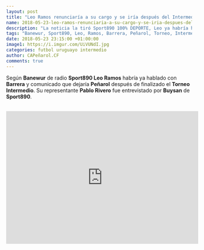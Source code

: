 ```yaml
---
layout: post
title: "Leo Ramos renunciaría a su cargo y se iría después del Intermedio"
name: 2018-05-23-leo-ramos-renunciaria-a-su-cargo-y-se-iria-despues-del-intermedio.markdown
description: "La noticia la tiró Sport890 100% DEPORTE, Leo ya habría hablado con Barrera que se iría de Peñarol, habla su representante sobre posibilidad de arabia"
tags: "Banewur, Sport890, Leo, Ramos, Barrera, Peñarol, Torneo, Intermedio, Pablo, Rivero, Buysan"
date: 2018-05-23 23:15:00 +01:00:00
image1: https://i.imgur.com/UiVUNdI.jpg
categories: futbol uruguayo intermedio
author: CAPeñarol.CF
comments: true
---
```


Según <strong>Banewur</strong> de radio <strong>Sport890 Leo Ramos</strong> habría ya hablado con <strong>Barrera</strong> y comunicado que dejaría <strong>Peñarol</strong> después de finalizado el <strong>Torneo Intermedio</strong>. Su representante <strong>Pablo Rivero</strong> fue entrevistado por <strong>Buysan</strong> de <strong>Sport890</strong>.

<br>

<iframe width="521" height="360" src="https://www.youtube.com/embed/96l8ERjb9Ak" frameborder="0" allow="autoplay; encrypted-media" allowfullscreen></iframe>

